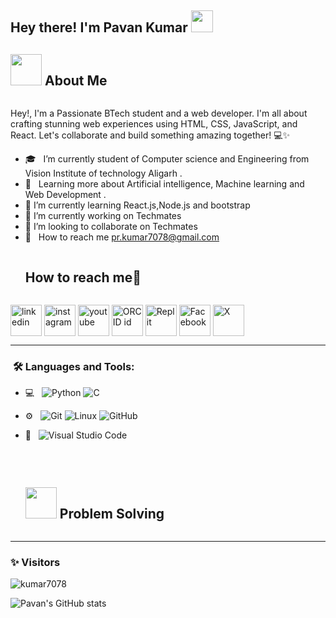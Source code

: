 <h2> Hey there! I'm Pavan Kumar <img src="https://media.giphy.com/media/hvRJCLFzcasrR4ia7z/giphy.gif" width="35"></h2>

## <picture><img src = "https://github.com/7oSkaaa/7oSkaaa/blob/main/Images/about_me.gif?raw=true" width = 50px></picture> About Me
<img  />


Hey!,       I'm a Passionate BTech student and a web developer. I'm all about crafting stunning web experiences using HTML, CSS, JavaScript, and React. Let's collaborate and build something amazing together! 💻✨

- 🎓 &nbsp; I’m currently student of  Computer science and Engineering from Vision Institute of technology Aligarh .
- 🌱 &nbsp; Learning more about Artificial intelligence, Machine learning and Web Development .
- 🌱 I’m currently learning React.js,Node.js and bootstrap
- 🔭 I’m currently working on Techmates
- 👯 I’m looking to collaborate on Techmates
- 💌 &nbsp; How to reach me pr.kumar7078@gmail.com
<!-- Connect with me -->
<!--h2 without bottom border-->
<div id="user-content-toc">
  <ul align="left">
    <summary><h2 style="display: inline-block">How to reach me🤝</h2></summary>
  </ul>
<!--icons and links-->
<p align="left">
<a href="https://www.linkedin.com/in/pavan-kumar%E2%9C%93-372642227" target="blank"><img align="center" src="https://user-images.githubusercontent.com/88904952/234979284-68c11d7f-1acc-4f0c-ac78-044e1037d7b0.png" alt="linkedin" height="50" width="50" /></a>   <a href="https://www.instagram.com/ravann.ai?igsh=OGU0MmVlOWVjOQ=="><img align="center" src="https://upload.wikimedia.org/wikipedia/commons/a/a5/Instagram_icon.png" alt="instagram" height="50" width="50" /></a>      <a href="https://www.youtube.com/@pavanntech/featured"><img align="center" src="https://upload.wikimedia.org/wikipedia/commons/e/ef/Youtube_logo.png" alt="youtube" height="50" width="50" /></a>   <a href="https://orcid.org/0009-0008-5003-4803"><img align="center" src="https://upload.wikimedia.org/wikipedia/commons/0/06/ORCID_iD.svg" alt="ORCID id" height="50" width="50" /></a>     <a href="https://replit.com/@Most-WantedWan2"><img align="center" src="https://seeklogo.com/images/R/replit-icon-logo-A666709FE9-seeklogo.com.png" alt="Replit" height="50" width="50" /></a>     <a href="#"><img align="center" src="https://freepnglogo.com/images/all_img/1697562980facebook-logo-transparent.png" alt="Facebook" height="50" width="50" /></a>      <a href="#"><img align="center" src="https://freepnglogo.com/images/all_img/1691832278twitter-x-logo-png.png" alt="X" height="50" width="50" /></a>  
</p>
</p>
</div>

---

<h3>  &nbsp;🛠️ Languages and Tools:</h3>

- 💻 &nbsp;
  ![Python](https://img.shields.io/badge/-Python-333333?style=flat&logo=python)
  ![C](https://img.shields.io/badge/-C-black?style=flat-square&logo=c)

- ⚙️ &nbsp;
  ![Git](https://img.shields.io/badge/-Git-333333?style=flat&logo=git)
  ![Linux](https://img.shields.io/badge/-Linux-333333?style=flat&logo=Linux&logoColor=FCC624)
  ![GitHub](https://img.shields.io/badge/-GitHub-333333?style=flat&logo=github)


- 🔧 &nbsp;
  ![Visual Studio Code](https://img.shields.io/badge/-Visual%20Studio%20Code-333333?style=flat&logo=visual-studio-code&logoColor=007ACC)


<br/>


<div id="user-content-toc">
  <ul>
    <summary><h2 style="display: inline-block"><picture> <img src = "https://github.com/7oSkaaa/7oSkaaa/blob/main/Images/CP_PS.gif?raw=true" width = 50px>  </picture> Problem Solving</h2></summary>
  </ul>
</div>
<!--icons and links-->
<p>

</p>

---

### ✨ Visitors

<p align="left"> <img src="https://komarev.com/ghpvc/?username=kumar7078" alt="kumar7078" /> </p>

![Pavan's GitHub stats](https://github-readme-stats.vercel.app/api?username=kumar7078&show_icons=true&theme=transparent)

